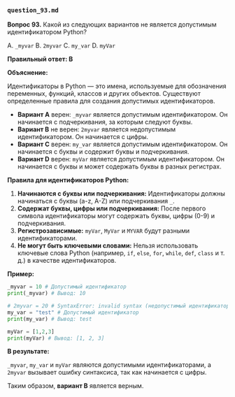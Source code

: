 ### `question_93.md`

**Вопрос 93.** Какой из следующих вариантов не является допустимым идентификатором Python?

A.  `_myvar`
B.  `2myvar`
C.  `my_var`
D.  `myVar`

**Правильный ответ: B**

**Объяснение:**

Идентификаторы в Python — это имена, используемые для обозначения переменных, функций, классов и других объектов. Существуют определенные правила для создания допустимых идентификаторов.

*   **Вариант A** верен: `_myvar` является допустимым идентификатором. Он начинается с подчеркивания, за которым следуют буквы.
*   **Вариант B** не верен: `2myvar` является недопустимым идентификатором. Он начинается с цифры.
*   **Вариант C** верен: `my_var` является допустимым идентификатором. Он начинается с буквы и содержит буквы и подчеркивания.
*  **Вариант D** верен: `myVar` является допустимым идентификатором. Он начинается с буквы и может содержать буквы в разных регистрах.

**Правила для идентификаторов Python:**

1.  **Начинаются с буквы или подчеркивания:** Идентификаторы должны начинаться с буквы (a-z, A-Z) или подчеркивания `_`.
2.  **Содержат буквы, цифры или подчеркивания:** После первого символа идентификаторы могут содержать буквы, цифры (0-9) и подчеркивания.
3.  **Регистрозависимые:** `myVar`, `MyVar` и `MYVAR` будут разными идентификаторами.
4.  **Не могут быть ключевыми словами:** Нельзя использовать ключевые слова Python (например, `if`, `else`, `for`, `while`, `def`, `class` и т. д.) в качестве идентификаторов.

**Пример:**

```python
_myvar = 10 # Допустимый идентификатор
print(_myvar) # Вывод: 10

# 2myvar = 20 # SyntaxError: invalid syntax (недопустимый идентификатор)
my_var = "test" # Допустимый идентификатор
print(my_var) # Вывод: test

myVar = [1,2,3]
print(myVar) # Вывод: [1, 2, 3]
```

**В результате:**

`_myvar`, `my_var` и `myVar` являются допустимыми идентификаторами, а `2myvar` вызывает ошибку синтаксиса, так как начинается с цифры.

Таким образом, **вариант B** является верным.

